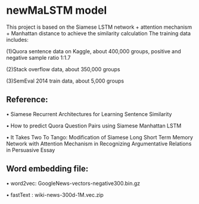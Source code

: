 newMaLSTM model 
===============
This project is based on the Siamese LSTM network + attention mechanism + Manhattan distance to achieve the similarity calculation The training data includes: 

(1)Quora sentence data on Kaggle, about 400,000 groups, positive and negative sample ratio 1:1.7 

(2)Stack overflow data, about 350,000 groups 

(3)SemEval 2014 train data, about 5,000 groups

Reference:
----------
•	Siamese Recurrent Architectures for Learning Sentence Similarity

•	How to predict Quora Question Pairs using Siamese Manhattan LSTM

•	It Takes Two To Tango: Modification of Siamese Long Short Term Memory Network with Attention Mechanism in Recognizing Argumentative Relations in Persuasive Essay

Word embedding file:
--------------------
•	word2vec:	GoogleNews-vectors-negative300.bin.gz

•	fastText  :	wiki-news-300d-1M.vec.zip
